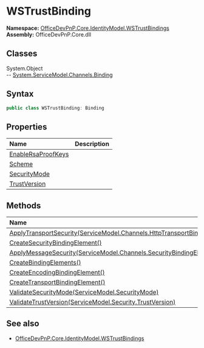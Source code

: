 # WSTrustBinding

**Namespace:** [OfficeDevPnP.Core.IdentityModel.WSTrustBindings](OfficeDevPnP.Core.IdentityModel.WSTrustBindings.md)  
**Assembly:** OfficeDevPnP.Core.dll  
## Classes
System.Object  
-- [System.ServiceModel.Channels.Binding](System.ServiceModel.Channels.Binding.md)
## Syntax
```C#
public class WSTrustBinding: Binding
```
## Properties
|**Name**|**Description**|
|:-----|:-----|
| [EnableRsaProofKeys](WSTrustBinding.EnableRsaProofKeys.md) | 
| [Scheme](WSTrustBinding.Scheme.md) | 
| [SecurityMode](WSTrustBinding.SecurityMode.md) | 
| [TrustVersion](WSTrustBinding.TrustVersion.md) | 
## Methods
|**Name**|**Description**|
|:-----|:-----|
| [ApplyTransportSecurity(ServiceModel.Channels.HttpTransportBindingElement)](WSTrustBindingApplyTransportSecurityServiceModel.Channels.HttpTransportBindingElement.md) | 
| [CreateSecurityBindingElement()](WSTrustBindingCreateSecurityBindingElement.md) | 
| [ApplyMessageSecurity(ServiceModel.Channels.SecurityBindingElement)](WSTrustBindingApplyMessageSecurityServiceModel.Channels.SecurityBindingElement.md) | 
| [CreateBindingElements()](WSTrustBindingCreateBindingElements.md) | 
| [CreateEncodingBindingElement()](WSTrustBindingCreateEncodingBindingElement.md) | 
| [CreateTransportBindingElement()](WSTrustBindingCreateTransportBindingElement.md) | 
| [ValidateSecurityMode(ServiceModel.SecurityMode)](WSTrustBindingValidateSecurityModeServiceModel.SecurityMode.md) | 
| [ValidateTrustVersion(ServiceModel.Security.TrustVersion)](WSTrustBindingValidateTrustVersionServiceModel.Security.TrustVersion.md) | 
## See also
- [OfficeDevPnP.Core.IdentityModel.WSTrustBindings](OfficeDevPnP.Core.IdentityModel.WSTrustBindings.md)
